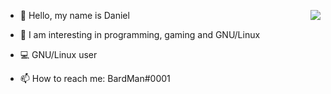<!--- you can add an \<a\> around this to make it dissappear --->

<img align="right" src="https://github-readme-stats.vercel.app/api?username=BardofSprites&show_icons=true&hide_border=true&icon_color=33a6b8&title_color=184f57"></img>


- 👋 Hello, my name is Daniel
- 🌱 I am interesting in programming, gaming and GNU/Linux
- 💻 GNU/Linux user

- 📫 How to reach me: BardMan#0001 


<!---
BardofSprites/BardofSprites is a ✨ special ✨ repository because its `README.md` (this file) appears on your GitHub profile.
You can click the Preview link to take a look at your changes.
--->
